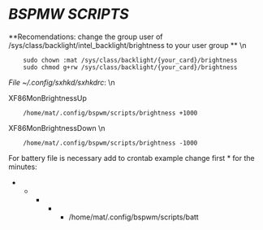 # _**BSPMW SCRIPTS**_


**Recomendations: change the group user of /sys/class/backlight/intel_backlight/brightness to your user group ** \n

        sudo chown :mat /sys/class/backlight/{your_card}/brightness
        sudo chmod g+rw /sys/class/backlight/{your_card}/brightness
        
_File ~/.config/sxhkd/sxhkdrc_: \n

XF86MonBrightnessUp

        /home/mat/.config/bspwm/scripts/brightness +1000

XF86MonBrightnessDown \n

        /home/mat/.config/bspwm/scripts/brightness -1000



For battery file is necessary add to crontab
example change first * for the minutes:

* * * * * /home/mat/.config/bspwm/scripts/batt
